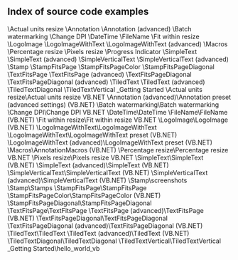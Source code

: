 ## Index of source code examples


\Actual units resize
\Annotation
\Annotation (advanced)
\Batch watermarking
\Change DPI
\DateTime
\FileName
\Fit within resize
\LogoImage
\LogoImageWithText
\LogoImageWithText (advanced)
\Macros
\Percentage resize
\Pixels resize
\Progress Indicator
\SimpleText
\SimpleText (advanced)
\SimpleVerticalText
\SimpleVerticalText (advanced)
\Stamp
\StampFitsPage
\StampFitsPageColor
\StampFitsPageDiagonal
\TextFitsPage
\TextFitsPage (advanced)
\TextFitsPageDiagonal
\TextFitsPageDiagonal (advanced)
\TiledText
\TiledText (advanced)
\TiledTextDiagonal
\TiledTextVertical
\_Getting Started
\Actual units resize\Actual units resize VB.NET
\Annotation (advanced)\Annotation preset (advanced settings) (VB.NET)
\Batch watermarking\Batch watermarking
\Change DPI\Change DPI VB.NET
\DateTime\DateTime
\FileName\FileName (VB.NET)
\Fit within resize\Fit within resize VB.NET
\LogoImage\LogoImage (VB.NET)
\LogoImageWithText\LogoImageWithText
\LogoImageWithText\LogoImageWithText preset (VB.NET)
\LogoImageWithText (advanced)\LogoImageWithText preset (VB.NET)
\Macros\AnnotationMacros  (VB.NET)
\Percentage resize\Percentage resize VB.NET
\Pixels resize\Pixels resize VB.NET
\SimpleText\SimpleText (VB.NET)
\SimpleText (advanced)\SimpleText (VB.NET)
\SimpleVerticalText\SimpleVerticalText (VB.NET)
\SimpleVerticalText (advanced)\SimpleVerticalText (VB.NET)
\Stamp\screenshots
\Stamp\Stamps
\StampFitsPage\StampFitsPage
\StampFitsPageColor\StampFitsPageColor (VB.NET)
\StampFitsPageDiagonal\StampFitsPageDiagonal
\TextFitsPage\TextFitsPage
\TextFitsPage (advanced)\TextFitsPage (VB.NET)
\TextFitsPageDiagonal\TextFitsPageDiagonal
\TextFitsPageDiagonal (advanced)\TextFitsPageDiagonal (VB.NET)
\TiledText\TiledText
\TiledText (advanced)\TiledText (VB.NET)
\TiledTextDiagonal\TiledTextDiagonal
\TiledTextVertical\TiledTextVertical
\_Getting Started\hello_world_vb
